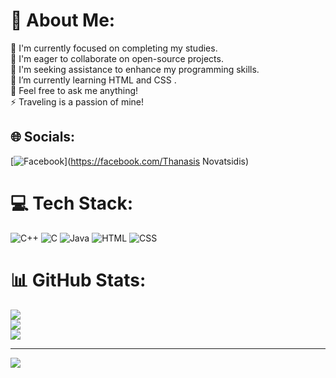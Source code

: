 # 💫 About Me:
🔭 I'm currently focused on completing my studies.<br>👯 I'm eager to collaborate on open-source projects.<br>🤝 I'm seeking assistance to enhance my programming skills.<br>🌱 I’m currently learning  HTML and CSS .<br>💬 Feel free to ask me anything!<br>⚡ Traveling is a passion of mine!


## 🌐 Socials:
[![Facebook](https://img.shields.io/badge/Facebook-%231877F2.svg?logo=Facebook&logoColor=white)](https://facebook.com/Thanasis Novatsidis) 

# 💻 Tech Stack:
![C++](https://img.shields.io/badge/c++-%2300599C.svg?style=for-the-badge&logo=c%2B%2B&logoColor=white) ![C](https://img.shields.io/badge/c-%2300599C.svg?style=for-the-badge&logo=c&logoColor=white) ![Java](https://img.shields.io/badge/java-%23ED8B00.svg?style=for-the-badge&logo=openjdk&logoColor=white) ![HTML](https://img.shields.io/badge/html-%23E34F26.svg?style=for-the-badge&logo=html5&logoColor=white) ![CSS](https://img.shields.io/badge/css-%231572B6.svg?style=for-the-badge&logo=css3&logoColor=white)
# 📊 GitHub Stats:
![](https://github-readme-stats.vercel.app/api?username=ThanasisNov&theme=dark&hide_border=false&include_all_commits=false&count_private=false)<br/>
![](https://github-readme-streak-stats.herokuapp.com/?user=ThanasisNov&theme=dark&hide_border=false)<br/>
![](https://github-readme-stats.vercel.app/api/top-langs/?username=ThanasisNov&theme=dark&hide_border=false&include_all_commits=false&count_private=false&layout=compact)

---
[![](https://visitcount.itsvg.in/api?id=ThanasisNov&icon=0&color=0)](https://visitcount.itsvg.in)

<!-- Proudly created with GPRM ( https://gprm.itsvg.in ) -->

